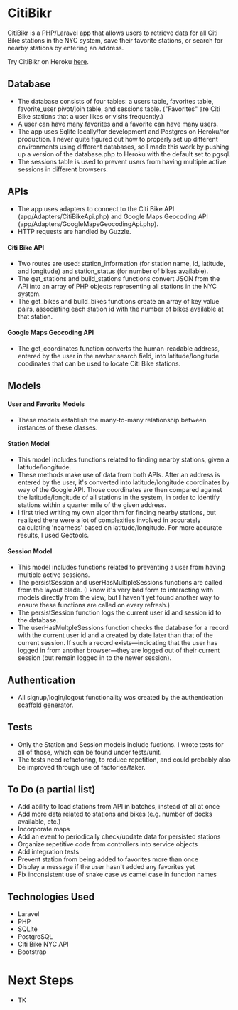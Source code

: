 # CitiBikr

CitiBikr is a PHP/Laravel app that allows users to retrieve data for all Citi Bike stations in the NYC system, save their favorite stations, or search for nearby stations by entering an address.

Try CitiBikr on Heroku [here](http://citibikr.herokuapp.com/).

## Database

* The database consists of four tables: a users table, favorites table, favorite_user pivot/join table, and sessions table. ("Favorites" are Citi Bike stations that a user likes or visits frequently.)
* A user can have many favorites and a favorite can have many users.
* The app uses Sqlite locally/for development and Postgres on Heroku/for production. I never quite figured out how to properly set up different environments using different databases, so I made this work by pushing up a version of the database.php to Heroku with the default set to pgsql.
* The sessions table is used to prevent users from having multiple active sessions in different browsers.

## APIs

* The app uses adapters to connect to the Citi Bike API (app/Adapters/CitiBikeApi.php) and Google Maps Geocoding API (app/Adapters/GoogleMapsGeocodingApi.php).
* HTTP requests are handled by Guzzle.

#### Citi Bike API

* Two routes are used: station_information (for station name, id, latitude, and longitude) and station_status (for number of bikes available).
* The get_stations and build_stations functions convert JSON from the API into an array of PHP objects representing all stations in the NYC system.
* The get_bikes and build_bikes functions create an array of key value pairs, associating each station id with the number of bikes available at that station.

#### Google Maps Geocoding API

* The get_coordinates function converts the human-readable address, entered by the user in the navbar search field, into latitude/longitude coodinates that can be used to locate Citi Bike stations.

## Models

#### User and Favorite Models

* These models establish the many-to-many relationship between instances of these classes.

#### Station Model

* This model includes functions related to finding nearby stations, given a latitude/longitude.
* These methods make use of data from both APIs. After an address is entered by the user, it's converted into latitude/longitude coordinates by way of the Google API. Those coordinates are then compared against the latitude/longitude of all stations in the system, in order to identify stations within a quarter mile of the given address.
* I first tried writing my own algorithm for finding nearby stations, but realized there were a lot of complexities involved in accurately calculating 'nearness' based on latitude/longitude. For more accurate results, I used Geotools.

#### Session Model

* This model includes functions related to preventing a user from having multiple active sessions.
* The persistSession and userHasMultipleSessions functions are called from the layout blade. (I know it's very bad form to interacting with models directly from the view, but I haven't yet found another way to ensure these functions are called on every refresh.)
* The persistSession function logs the current user id and session id to the database.
* The userHasMultpleSessions function checks the database for a record with the current user id and a created by date later than that of the current session. If such a record exists—indicating that the user has logged in from another browser—they are logged out of their current session (but remain logged in to the newer session).

## Authentication

* All signup/login/logout functionality was created by the authentication scaffold generator.

## Tests

* Only the Station and Session models include fuctions. I wrote tests for all of those, which can be found under tests/unit.
* The tests need refactoring, to reduce repetition, and could probably also be improved through use of factories/faker.

## To Do (a partial list)
* Add ability to load stations from API in batches, instead of all at once
* Add more data related to stations and bikes (e.g. number of docks available, etc.)
* Incorporate maps
* Add an event to periodically check/update data for persisted stations
* Organize repetitive code from controllers into service objects
* Add integration tests
* Prevent station from being added to favorites more than once
* Display a message if the user hasn't added any favorites yet
* Fix inconsistent use of snake case vs camel case in function names

## Technologies Used

* Laravel
* PHP
* SQLite
* PostgreSQL
* Citi Bike NYC API
* Bootstrap

# Next Steps

* TK
